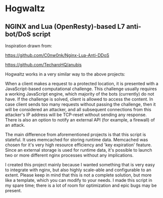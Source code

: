 # Hogwaltz
## NGINX and Lua (OpenResty)-based L7 anti-bot/DoS script

Inspiration drawn from: 

https://github.com/C0nw0nk/Nginx-Lua-Anti-DDoS

https://github.com/TecharoHQ/anubis

Hogwaltz works in a very similar way to the above projects:

When a client makes a request to a protected location, it is presented with a JavaScript-based computational challenge. This challenge usually requires a working JavaScript engine, which majority of the bots (currently) do not have. 
If the challenge is solved, client is allowed to access the content. In case client sends too many requests without passing the challenge, then it will be considered an attacker, and all subsequent connections from this attacker's IP address will be TCP-reset without sending any response. 
There is also an option to notify an external API (for example, a firewall) of an attack.

The main difference from aforementioned projects is that this script is stateful. It uses memcached for storing runtime data. Memcached was chosen for it's very high resource efficiency and 'key expiration' feature.
Since an external storage is used for runtime data, it's possible to launch two or more different nginx processes without any implications.

I created this project mainly because I wanted something that is very easy to integrate with nginx, but also highly scale-able and configurable to an extent.
Please keep in mind that this is not a complete solution, but more like a template, which you can modify to your needs. I made this script in my spare time; there is a lot of room for optimization and epic bugs may be present.
